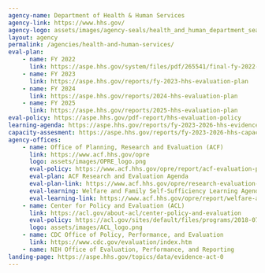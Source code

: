 ```yaml
---
agency-name: Department of Health & Human Services
agency-link: https://www.hhs.gov/
agency-logo: assets/images/agency-seals/health_and_human_department_seal.png
layout: agency
permalink: /agencies/health-and-human-services/
eval-plan:
    - name: FY 2022
      link: https://aspe.hhs.gov/system/files/pdf/265541/final-fy-2022-evaluation-plan.pdf
    - name: FY 2023
      link: https://aspe.hhs.gov/reports/fy-2023-hhs-evaluation-plan
    - name: FY 2024
      link: https://aspe.hhs.gov/reports/2024-hhs-evaluation-plan
    - name: FY 2025
      link: https://aspe.hhs.gov/reports/2025-hhs-evaluation-plan
eval-policy: https://aspe.hhs.gov/pdf-report/hhs-evaluation-policy
learning-agenda: https://aspe.hhs.gov/reports/fy-2023-2026-hhs-evidence-building-plan
capacity-assesment: https://aspe.hhs.gov/reports/fy-2023-2026-hhs-capacity-assessment
agency-offices:
    - name: Office of Planning, Research and Evaluation (ACF)
      link: https://www.acf.hhs.gov/opre
      logo: assets/images/OPRE_logo.png
      eval-policy: https://www.acf.hhs.gov/opre/report/acf-evaluation-policy
      eval-plan: ACF Research and Evaluation Agenda
      eval-plan-link: https://www.acf.hhs.gov/opre/research-evaluation-agenda
      eval-learning: Welfare and Family Self-Sufficiency Learning Agenda
      eval-learning-link: https://www.acf.hhs.gov/opre/report/welfare-and-family-self-sufficiency-learning-agenda
    - name: Center for Policy and Evaluation (ACL)
      link: https://acl.gov/about-acl/center-policy-and-evaluation
      eval-policy: https://acl.gov/sites/default/files/programs/2018-07/ACL%20evaluation%20policy%20FINAL%207-2-2018_0.docx
      logo: assets/images/ACL_logo.png
    - name: CDC Office of Policy, Performance, and Evaluation
      link: https://www.cdc.gov/evaluation/index.htm
    - name: NIH Office of Evaluation, Performance, and Reporting
landing-page: https://aspe.hhs.gov/topics/data/evidence-act-0
---
```

